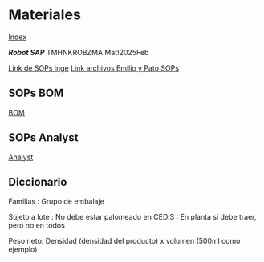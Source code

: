 # Materiales
[Index](index.md)

***Robot SAP***
TMHNKROBZMA
Mat!2025Feb

[Link de SOPs inge]()
[Link archivos Emilio y Pato SOPs](https://heiway-my.sharepoint.com/:f:/r/personal/benavd02_heiway_net/Documents/30%20-%20Master%20Data%20Documentation?csf=1&web=1&e=aTpWDL)

## SOPs BOM
[BOM](bom.md)

## SOPs Analyst
[Analyst](analyst.md)

## Diccionario
Familias : Grupo de embalaje

Sujeto a lote : No debe estar palomeado en CEDIS : En planta si debe traer, pero no en todos

Peso neto: Densidad (densidad del producto) x volumen (500ml como ejemplo)

